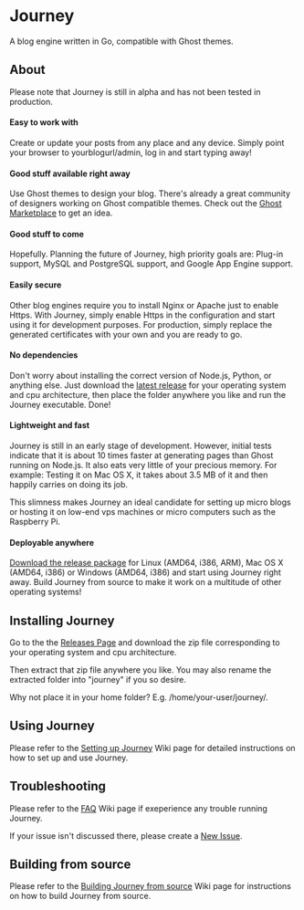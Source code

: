 # Journey
A blog engine written in Go, compatible with Ghost themes.

## About
Please note that Journey is still in alpha and has not been tested in production.

#### Easy to work with
Create or update your posts from any place and any device. Simply point your browser to yourblogurl/admin, log in and start typing away!

#### Good stuff available right away
Use Ghost themes to design your blog. There's already a great community of designers working on Ghost compatible themes. Check out the [Ghost Marketplace](http://marketplace.ghost.org) to get an idea.

#### Good stuff to come
Hopefully. Planning the future of Journey, high priority goals are: Plug-in support, MySQL and PostgreSQL support, and Google App Engine support.

#### Easily secure
Other blog engines require you to install Nginx or Apache just to enable Https. With Journey, simply enable Https in the configuration and start using it for development purposes. For production, simply replace the generated certificates with your own and you are ready to go.

#### No dependencies
Don't worry about installing the correct version of Node.js, Python, or anything else. Just download the [latest release](https://www.github.com/kabukky/journey/releases) for your operating system and cpu architecture, then place the folder anywhere you like and run the Journey executable. Done!

#### Lightweight and fast
Journey is still in an early stage of development. However, initial tests indicate that it is about 10 times faster at generating pages than Ghost running on Node.js. It also eats very little of your precious memory. For example: Testing it on Mac OS X, it takes about 3.5 MB of it and then happily carries on doing its job.

This slimness makes Journey an ideal candidate for setting up micro blogs or hosting it on low-end vps machines or micro computers such as the Raspberry Pi.

#### Deployable anywhere
[Download the release package](https://www.github.com/kabukky/journey/releases) for Linux (AMD64, i386, ARM), Mac OS X (AMD64, i386) or Windows (AMD64, i386) and start using Journey right away. Build Journey from source to make it work on a multitude of other operating systems!

## Installing Journey
Go to the the [Releases Page](https://github.com/kabukky/journey/releases) and download the zip file corresponding to your operating system and cpu architecture.

Then extract that zip file anywhere you like. You may also rename the extracted folder into "journey" if you so desire.

Why not place it in your home folder? E.g. /home/your-user/journey/.

## Using Journey
Please refer to the [Setting up Journey](https://github.com/kabukky/journey/wiki/Setting-up-Journey) Wiki page for detailed instructions on how to set up and use Journey.

## Troubleshooting
Please refer to the [FAQ](https://github.com/kabukky/journey/wiki/FAQ) Wiki page if exeperience any trouble running Journey.

If your issue isn't discussed there, please create a [New Issue](https://github.com/kabukky/journey/issues).

## Building from source
Please refer to the [Building Journey from source](https://github.com/kabukky/journey/wiki/Building-Journey-from-source) Wiki page for instructions on how to build Journey from source.
